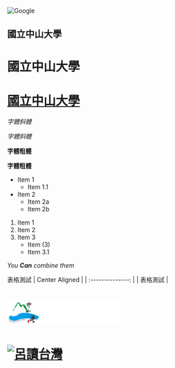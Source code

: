 ![Google](/images/google.PNG)

## 國立中山大學

# 國立中山大學
# [國立中山大學](https://www.nsysu.edu.tw/)

*字體斜體*

_字體斜體_

**字體粗體**

__字體粗體__

* Item 1
  * Item 1.1
* Item 2
  * Item 2a
  * Item 2b

1. Item 1
2. Item 2
3. Item 3
   * Item (3)
   * Item 3.1


*You **Can** combine them*

表格測試
|  Center Aligned    |
| :--------------: |
|    表格測試    |

# ![NSYU](school.png "國立中山大學")


# [![呂讀台灣](https://img.youtube.com/vi/-RTnT-4ilfg/0.jpg)](https://www.youtube.com/watch?v=-RTnT-4ilfg"呂讀台灣")

